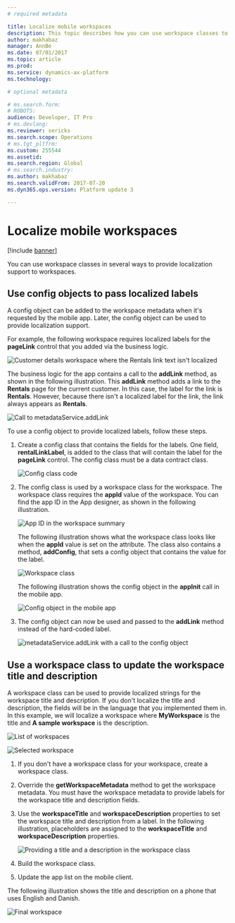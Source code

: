 ```yaml
---
# required metadata

title: Localize mobile workspaces
description: This topic describes how you can use workspace classes to provide localization support to workspaces.
author: makhabaz
manager: AnnBe
ms.date: 07/01/2017
ms.topic: article
ms.prod: 
ms.service: dynamics-ax-platform
ms.technology: 

# optional metadata

# ms.search.form: 
# ROBOTS: 
audience: Developer, IT Pro
# ms.devlang: 
ms.reviewer: sericks
ms.search.scope: Operations
# ms.tgt_pltfrm: 
ms.custom: 255544
ms.assetid: 
ms.search.region: Global
# ms.search.industry: 
ms.author: makhabaz
ms.search.validFrom: 2017-07-20
ms.dyn365.ops.version: Platform update 3

---
```


# Localize mobile workspaces

[!include [banner](../../../includes/banner.md)]

You can use workspace classes in several ways to provide localization support to workspaces.

## Use config objects to pass localized labels
A config object can be added to the workspace metadata when it's requested by the mobile app. Later, the config object can be used to provide localization support. 

For example, the following workspace requires localized labels for the **pageLink** control that you added via the business logic.

 ![Customer details workspace where the Rentals link text isn't localized](media/workspace-api/ConfigObjectsPage.png)

The business logic for the app contains a call to the **addLink** method, as shown in the following illustration. This **addLink** method adds a link to the **Rentals** page for the current customer. In this case, the label for the link is **Rentals**. However, because there isn't a localized label for the link, the link always appears as **Rentals**.

![Call to metadataService.addLink](media/workspace-api/ConfigObjectsBusinessLogicOriginal.png)

To use a config object to provide localized labels, follow these steps.

1. Create a config class that contains the fields for the labels. One field, **rentalLinkLabel**, is added to the class that will contain the label for the **pageLink** control. The config class must be a data contract class.

    ![Config class code](media/workspace-api/ConfigClass.png)

2. The config class is used by a workspace class for the workspace. The workspace class requires the **appId** value of the workspace. You can find the app ID in the App designer, as shown in the following illustration.

    ![App ID in the workspace summary](media/workspace-api/ConfigWorkspaceSummary.png)

    The following illustration shows what the workspace class looks like when the **appId** value is set on the attribute. The class also contains a method, **addConfig**, that sets a config object that contains the value for the label.

    ![Workspace class](media/workspace-api/ConfigWorkspace.png)

    The following illustration shows the config object in the **appInit** call in the mobile app.

    ![Config object in the mobile app](media/workspace-api/ConfigClientSide.png)

3. The config object can now be used and passed to the **addLink** method instead of the hard-coded label.

    ![metadataService.addLink with a call to the config object](media/workspace-api/ConfigObjectsBusinessLogicFinal.png)

## Use a workspace class to update the workspace title and description
A workspace class can be used to provide localized strings for the workspace title and description. If you don't localize the title and description, the fields will be in the language that you implemented them in. In this example, we will localize a workspace where **MyWorkspace** is the title and **A sample workspace** is the description.

![List of workspaces](media/workspace-api/LocalizeWorkspaceTitle.png) 

![Selected workspace](media/workspace-api/LocalizeWorkspaceOriginal.png)

1. If you don't have a workspace class for your workspace, create a workspace class.
2. Override the **getWorkspaceMetadata** method to get the workspace metadata. You must have the workspace metadata to provide labels for the workspace title and description fields.
3. Use the **workspaceTitle** and **workspaceDescription** properties to set the workspace title and description from a label. In the following illustration, placeholders are assigned to the **workspaceTitle** and **workspaceDescription** properties.

    ![Providing a title and a description in the workspace class](media/workspace-api/LocalizeWorkspaceClass.png)

4. Build the workspace class.
5. Update the app list on the mobile client.

The following illustration shows the title and description on a phone that uses English and Danish.

![Final workspace](media/workspace-api/LocalizeWorkspaceFinal.png)
